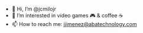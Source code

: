 - 👋 Hi, I’m @jcmilojr
- 👀 I’m interested in video games 🎮 & coffee ☕️
- 📫 How to reach me: jjimenez@abatechnology.com

<!---
jcmilojr/jcmilojr is a ✨ special ✨ repository because its `README.md` (this file) appears on your GitHub profile.
You can click the Preview link to take a look at your changes.
--->
